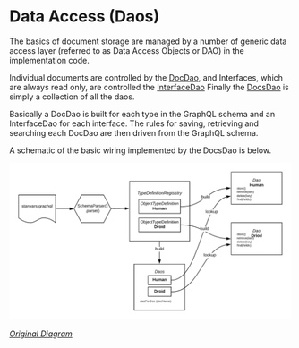 # Data Access (Daos)

The basics of document storage are managed by a number of generic data access layer (referred to as Data Access Objects or DAO)
 in the implementation code.

Individual documents are controlled by the [DocDao](https://github.com/ianmorgan/doc-store/blob/master/src/main/java/ianmorgan/docstore/DocDao.kt), 
and Interfaces, which are always read only, are controlled the [InterfaceDao](https://github.com/ianmorgan/doc-store/blob/master/src/main/java/ianmorgan/docstore/InterfaceDao.kt) 
Finally the  [DocsDao](https://github.com/ianmorgan/doc-store/blob/master/src/main/java/ianmorgan/docstore/DocsDao.kt) is 
simply a collection of all the daos.

Basically a DocDao is built for each type in the GraphQL schema and an InterfaceDao for each interface. 
The rules for saving, retrieving and searching each DocDao are then driven from the GraphQL schema.

A schematic of the basic wiring implemented by the DocsDao is below.

<img src="images/docs-dao-wiring.png" width="800"> 


_[Original Diagram](https://www.lucidchart.com/invitations/accept/c1bc70c1-c36d-41fa-9e2b-9d27859fdabf)_